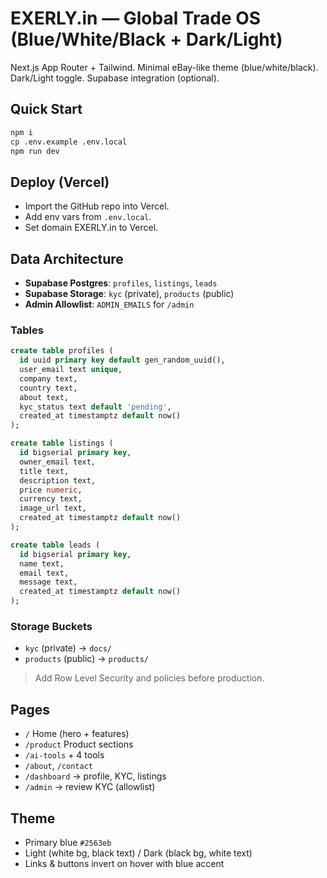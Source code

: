# EXERLY.in — Global Trade OS (Blue/White/Black + Dark/Light)

Next.js App Router + Tailwind. Minimal eBay-like theme (blue/white/black). Dark/Light toggle. Supabase integration (optional).

## Quick Start
```bash
npm i
cp .env.example .env.local
npm run dev
```

## Deploy (Vercel)
- Import the GitHub repo into Vercel.
- Add env vars from `.env.local`.
- Set domain EXERLY.in to Vercel.

## Data Architecture
- **Supabase Postgres**: `profiles`, `listings`, `leads`
- **Supabase Storage**: `kyc` (private), `products` (public)
- **Admin Allowlist**: `ADMIN_EMAILS` for `/admin`

### Tables
```sql
create table profiles (
  id uuid primary key default gen_random_uuid(),
  user_email text unique,
  company text,
  country text,
  about text,
  kyc_status text default 'pending',
  created_at timestamptz default now()
);

create table listings (
  id bigserial primary key,
  owner_email text,
  title text,
  description text,
  price numeric,
  currency text,
  image_url text,
  created_at timestamptz default now()
);

create table leads (
  id bigserial primary key,
  name text,
  email text,
  message text,
  created_at timestamptz default now()
);
```

### Storage Buckets
- `kyc` (private) → `docs/`
- `products` (public) → `products/`

> Add Row Level Security and policies before production.

## Pages
- `/` Home (hero + features)
- `/product` Product sections
- `/ai-tools` + 4 tools
- `/about`, `/contact`
- `/dashboard` → profile, KYC, listings
- `/admin` → review KYC (allowlist)

## Theme
- Primary blue `#2563eb`
- Light (white bg, black text) / Dark (black bg, white text)
- Links & buttons invert on hover with blue accent

